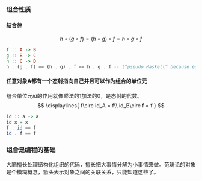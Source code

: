 ### 组合性质
#### 结合律 

$$
h\circ(g\circ f) = (h\circ g)\circ f = h\circ g\circ f
$$

```haskell
f :: A -> B
g :: B -> C
h :: C -> D
h . (g . f) == (h . g) . f == h . g . f -- (“pseudo Haskell” because equality is not defined for functions.)
```
#### 任意对象A都有一个态射指向自己并且可以作为组合的单位元
组合单位元$id$的作用就像乘法的$1$加法的$0$，是态射的代数。
$$
\displaylines{
f\circ id_A = f\\
id_B\circ f = f
}
$$
```haskell
id :: a -> a
id x = x
f . id == f
id . f == f
```

### 组合是编程的基础
大脑擅长处理结构化组织的代码，擅长把大事情分解为小事情来做。范畴论的对象是个模糊概念，箭头表示对象之间的关联关系，只能知道这些了。